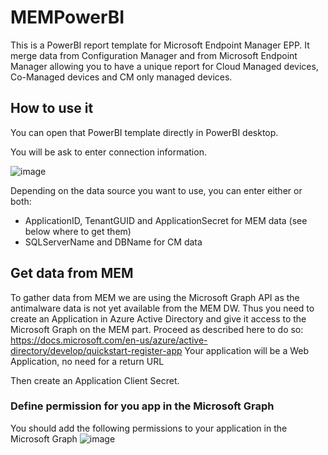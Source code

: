 # MEMPowerBI
This is a PowerBI report template for Microsoft Endpoint Manager EPP. It merge data from Configuration Manager and from Microsoft Endpoint Manager allowing you to have a unique report for Cloud Managed devices, Co-Managed devices and CM only managed devices.


## How to use it
You can open that PowerBI template directly in PowerBI desktop.

You will be ask to enter connection information. 

![image](https://user-images.githubusercontent.com/48328018/124548338-deee8400-de2d-11eb-9fca-4d95cd33befe.png)

Depending on the data source you want to use, you can enter either or both:
  - ApplicationID, TenantGUID and ApplicationSecret for MEM data (see below where to get them)
  - SQLServerName and DBName for CM data

## Get data from MEM
To gather data from MEM we are using the Microsoft Graph API as the antimalware data is not yet available from the MEM DW.
Thus you need to create an Application in Azure Active Directory and give it access to the Microsoft Graph on the MEM part. Proceed as described here to do so: https://docs.microsoft.com/en-us/azure/active-directory/develop/quickstart-register-app
Your application will be a Web Application, no need for a return URL

Then create an Application Client Secret.

### Define permission for you app in the Microsoft Graph
You should add the following permissions to your application in the Microsoft Graph
![image](https://user-images.githubusercontent.com/48328018/124557137-72798200-de39-11eb-9d49-4949afb5c906.png)

